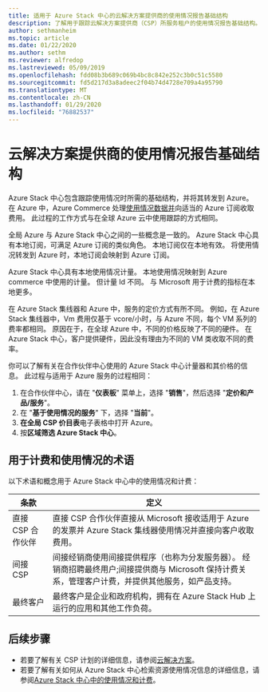 ```yaml
---
title: 适用于 Azure Stack 中心的云解决方案提供商的使用情况报告基础结构
description: 了解用于跟踪云解决方案提供商（CSP）所服务租户的使用情况报告基础结构。
author: sethmanheim
ms.topic: article
ms.date: 01/22/2020
ms.author: sethm
ms.reviewer: alfredop
ms.lastreviewed: 05/09/2019
ms.openlocfilehash: fdd08b3b689c069b4bc8c842e252c3b0c51c5580
ms.sourcegitcommit: fd5d217d3a8adeec2f04b74d4728e709a4a95790
ms.translationtype: MT
ms.contentlocale: zh-CN
ms.lasthandoff: 01/29/2020
ms.locfileid: "76882537"
---
```

# <a name="usage-reporting-infrastructure-for-cloud-solution-providers"></a>云解决方案提供商的使用情况报告基础结构

Azure Stack 中心包含跟踪使用情况时所需的基础结构，并将其转发到 Azure。 在 Azure 中，Azure Commerce 处理[使用情况数据并](azure-stack-billing-and-chargeback.md)向适当的 Azure 订阅收取费用。 此过程的工作方式与在全球 Azure 云中使用跟踪的方式相同。

全局 Azure 与 Azure Stack 中心之间的一些概念是一致的。 Azure Stack 中心具有本地订阅，可满足 Azure 订阅的类似角色。 本地订阅仅在本地有效。 将使用情况转发到 Azure 时，本地订阅会映射到 Azure 订阅。

Azure Stack 中心具有本地使用情况计量。 本地使用情况映射到 Azure commerce 中使用的计量。 但计量 Id 不同。 与 Microsoft 用于计费的指标在本地更多。

在 Azure Stack 集线器和 Azure 中，服务的定价方式有所不同。 例如，在 Azure Stack 集线器中，Vm 费用仅基于 vcore/小时，与 Azure 不同，每个 VM 系列的费率都相同。 原因在于，在全球 Azure 中，不同的价格反映了不同的硬件。 在 Azure Stack 中心，客户提供硬件，因此没有理由为不同的 VM 类收取不同的费率。

你可以了解有关在合作伙伴中心使用的 Azure Stack 中心计量器和其价格的信息。 此过程与适用于 Azure 服务的过程相同：

1. 在合作伙伴中心，请在 "**仪表板**" 菜单上，选择 "**销售**"，然后选择 "**定价和产品/服务**"。
2. 在 "**基于使用情况的服务**" 下，选择 "**当前**"。
3. **在全局 CSP 价目表**电子表格中打开 Azure。
4. 按**区域筛选 Azure Stack 中心**。

## <a name="terms-used-for-billing-and-usage"></a>用于计费和使用情况的术语

以下术语和概念用于 Azure Stack 中心中的使用情况和计费：

| 条款 | 定义 |
| --- | --- |
| 直接 CSP 合作伙伴 | 直接 CSP 合作伙伴直接从 Microsoft 接收适用于 Azure 的发票并 Azure Stack 集线器使用情况并直接向客户收取费用。 |
| 间接 CSP | 间接经销商使用间接提供程序（也称为分发服务器）。 经销商招聘最终用户;间接提供商与 Microsoft 保持计费关系，管理客户计费，并提供其他服务，如产品支持。 |
| 最终客户 | 最终客户是企业和政府机构，拥有在 Azure Stack Hub 上运行的应用和其他工作负荷。 |

## <a name="next-steps"></a>后续步骤

- 若要了解有关 CSP 计划的详细信息，请参阅[云解决方案](https://partner.microsoft.com/solutions/microsoft-cloud-solutions)。
- 若要了解有关如何从 Azure Stack 中心检索资源使用情况信息的详细信息，请参阅[Azure Stack 中心中的使用情况和计费](azure-stack-billing-and-chargeback.md)。
